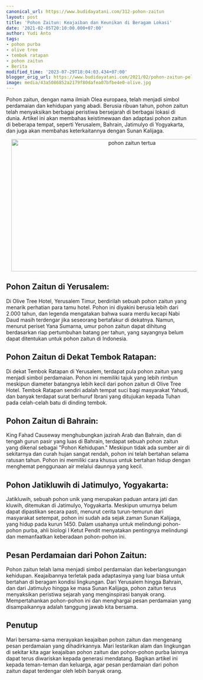 ```yaml
---
canonical_url: https://www.budidayatani.com/312-pohon-zaitun
layout: post
title: 'Pohon Zaitun: Keajaiban dan Keunikan di Beragam Lokasi'
date: '2021-02-05T20:10:00.000+07:00'
author: Yudi Anto
tags:
- pohon purba
- olive tree
- tembok ratapan
- pohon zaitun
- Berita
modified_time: '2023-07-29T18:04:03.434+07:00'
blogger_orig_url: https://www.budidayatani.com/2021/02/pohon-zaitun-pelintas-beragam-zaman.html
image: media/43a5086852a2179f80dafea07bfbe4e0-olive.jpg
---
```

<p>Pohon zaitun, dengan nama ilmiah Olea europaea, telah menjadi simbol perdamaian dan kehidupan yang abadi. Berusia ribuan tahun, pohon zaitun telah menyaksikan berbagai peristiwa bersejarah di berbagai lokasi di dunia. Artikel ini akan membahas keistimewaan dan adaptasi pohon zaitun di beberapa tempat, seperti Yerusalem, Bahrain, Jatimulyo di Yogyakarta, dan juga akan membahas keterkaitannya dengan Sunan Kalijaga.</p><div class="separator" style="clear: both; text-align: center;"><a href="https://blogger.googleusercontent.com/img/b/R29vZ2xl/AVvXsEgvUecTUnlI3IU4sHrCE3q5aIvTneFrNQtt01iNoDdjrdTInDr_ToraZPoker4nMoU1cor3RWxVjL5pa8n8XnoTAI7VOseI0eK707Ire88TIhEo_W7k15WcUITahXAELuFfLbJjOMAiQdds5YJis96t28Z9g9ICMssGpN4jOouSJmagucwWbd7qquWQ1yHz/s2135/olive.jpg" imageanchor="1" style="margin-left: 1em; margin-right: 1em;"><img alt="pohon zaitun tertua" border="0" data-original-height="1200" data-original-width="2135" height="360" src="https://blogger.googleusercontent.com/img/b/R29vZ2xl/AVvXsEgvUecTUnlI3IU4sHrCE3q5aIvTneFrNQtt01iNoDdjrdTInDr_ToraZPoker4nMoU1cor3RWxVjL5pa8n8XnoTAI7VOseI0eK707Ire88TIhEo_W7k15WcUITahXAELuFfLbJjOMAiQdds5YJis96t28Z9g9ICMssGpN4jOouSJmagucwWbd7qquWQ1yHz/w640-h360/olive.jpg" width="640" /></a></div><h2>Pohon Zaitun di Yerusalem:</h2><p>Di Olive Tree Hotel, Yerusalem Timur, berdirilah sebuah pohon zaitun yang menarik perhatian para tamu hotel. Pohon ini diyakini berusia lebih dari 2.000 tahun, dan legenda mengatakan bahwa suara merdu kecapi Nabi Daud masih terdengar jika seseorang bertafakur di dekatnya. Namun, menurut periset Yana Sumarna, umur pohon zaitun dapat dihitung berdasarkan riap pertumbuhan batang per tahun, yang sayangnya belum dapat ditentukan untuk pohon zaitun di Indonesia.</p><h2>Pohon Zaitun di Dekat Tembok Ratapan:</h2><p>Di dekat Tembok Ratapan di Yerusalem, terdapat pula pohon zaitun yang menjadi simbol perdamaian. Pohon ini memiliki tajuk yang lebih rimbun meskipun diameter batangnya lebih kecil dari pohon zaitun di Olive Tree Hotel. Tembok Ratapan sendiri adalah tempat suci bagi masyarakat Yahudi, dan banyak terdapat surat berhuruf Ibrani yang ditujukan kepada Tuhan pada celah-celah batu di dinding tembok.</p><h2>Pohon Zaitun di Bahrain:</h2><p>King Fahad Causeway menghubungkan jazirah Arab dan Bahrain, dan di tengah gurun pasir yang luas di Bahrain, terdapat sebuah pohon zaitun yang dikenal sebagai "Pohon Kehidupan." Meskipun tidak ada sumber air di sekitarnya dan curah hujan sangat rendah, pohon ini telah bertahan selama ratusan tahun. Pohon ini memiliki cara khusus untuk bertahan hidup dengan menghemat penggunaan air melalui daunnya yang kecil.</p><h2>Pohon Jatikluwih di Jatimulyo, Yogyakarta:</h2><p>Jatikluwih, sebuah pohon unik yang merupakan paduan antara jati dan kluwih, ditemukan di Jatimulyo, Yogyakarta. Meskipun umurnya belum dapat dipastikan secara pasti, menurut cerita turun-temurun dari masyarakat setempat, pohon ini sudah ada sejak zaman Sunan Kalijaga, yang hidup pada kurun 1450. Dalam usahanya untuk melindungi pohon-pohon purba, ahli biologi I Ketut Pendit menyatakan pentingnya melindungi dan memanfaatkan keberadaan pohon-pohon ini.</p><h2>Pesan Perdamaian dari Pohon Zaitun:</h2><p>Pohon zaitun telah lama menjadi simbol perdamaian dan keberlangsungan kehidupan. Keajaibannya terletak pada adaptasinya yang luar biasa untuk bertahan di beragam kondisi lingkungan. Dari Yerusalem hingga Bahrain, dan dari Jatimulyo hingga ke masa Sunan Kalijaga, pohon zaitun terus menyaksikan peristiwa sejarah yang menginspirasi banyak orang. Mempertahankan pohon-pohon ini dan menghargai pesan perdamaian yang disampaikannya adalah tanggung jawab kita bersama.</p><h2>Penutup</h2><p>Mari bersama-sama merayakan keajaiban pohon zaitun dan mengenang pesan perdamaian yang dihadirkannya. Mari lestarikan alam dan lingkungan di sekitar kita agar keajaiban pohon zaitun dan pohon-pohon purba lainnya dapat terus diwariskan kepada generasi mendatang. Bagikan artikel ini kepada teman-teman dan keluarga, agar pesan perdamaian dari pohon zaitun dapat terdengar oleh lebih banyak orang.</p>